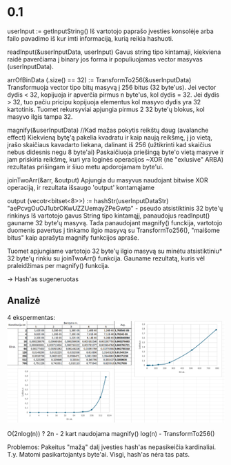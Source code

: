 # 0.1
userInput := getInputString()
Iš vartotojo paprašo įvesties konsolėje arba failo pavadimo iš kur imti informaciją, kurią reikia hashuoti.

readInput(&userInputData, userInput)
Gavus string tipo kintamaji, kiekviena raidė paverčiama į binary jos forma ir populiuojamas vector masyvas (userInputData).

arrOfBinData (.size() == 32) := TransformTo256(&userInputData)
Transformuoja vector tipo bitų masyvą į 256 bitus (32 byte'us). Jei vector dydis < 32, kopijuoja ir apverčia pirmus n byte'us, kol dydis = 32.
Jei dydis > 32, tuo pačiu pricipu kopijuoja elementus kol masyvo dydis yra 32 kartotinis. Tuomet rekursyviai apjungia pirmus 2 32 byte'ų blokus, kol masyvo ilgis tampa 32.

magnify(&userInputData) //Kad mažas pokytis reikštų daug (avalanche effect)
Kiekvieną bytę'ą pakelia kvadratu ir kaip naują reikšmę, į jo vietą, įrašo skaičiaus kavadarto liekana, dalinant iš 256 (užtikrinti kad skaičius nebus didesnis negu 8 byte'ai)
Paskaičiuoja priešingą byte'o vietą masyve ir jam priskiria reikšmę, kuri yra loginės operacijos ~XOR (ne "exlusive" ARBA) rezultatas prišingam ir šiuo metu apdorojamam byte'ui.

joinTwoArr(&arr, &output)
Apjungia du masyvus naudojant bitwise XOR operaciją, ir rezultata išsaugo 'output' kontamąjame

output (vecotr<bitset<8>>) := hashStr(userInputDataStr)
"aePcvgOuOJ1ubrOKwUZZUemayZPeGwtp" - pseudo atsistiktinis 32 byte'ų rinkinys
Iš vartotojo gavus String tipo kintamąjį, panaudojus readInput() gauname 32 byte'ų masyvą.
Tada panaudojant magnify() funckija, vartotojo duomenis pavertus į tinkamo ilgio masyvą su TransformTo256(), "maišome bitus" kaip aprašyta magnify funkcijos apraše.

Tuomet apjungiame vartotojo 32 byte'ų ilgio masyvą su minėtu atsistiktiniu* 32 byte'ų rinkiu su joinTwoArr() funkcija.
Gauname rezultatą, kuris vėl praleidžimas per magnify() funkcija.

-> Hash'as sugeneruotas

## Analizė

4 ekspermentas:
![alt text](v0.1-konstitucija.png)

O(2nlog(n)) ?
2n - 2 kart naudojama magnify()
log(n) - TransformTo256()

Problemos:
Pakeitus "mažą" dalį įvesties hash'as nepasikeičia kardinaliai. T.y. Matomi pasikartojantys byte'ai. Visgi, hash'as nėra tas pats.

